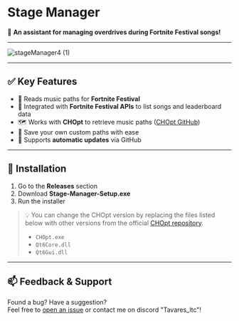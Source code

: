 # Stage Manager  
🎉 **An assistant for managing overdrives during Fortnite Festival songs!**

---

![stageManager4 (1)](https://github.com/user-attachments/assets/df46ae7a-ca70-42da-b30d-c491828ac440)

---

## ✅ Key Features

- 🎵 Reads music paths for **Fortnite Festival**
- 🎤 Integrated with **Fortnite Festival APIs** to list songs and leaderboard data  
- 🗺️ Works with **CHOpt** to retrieve music paths ([CHOpt GitHub](https://github.com/GenericMadScientist/CHOpt))
- 💾 Save your own custom paths with ease
- 🔄 Supports **automatic updates** via GitHub

---

## 📌 Installation

1. Go to the **Releases** section  
2. Download **Stage-Manager-Setup.exe**  
3. Run the installer  

> 💡 You can change the CHOpt version by replacing the files listed below with other versions from the official [CHOpt repository](https://github.com/GenericMadScientist/CHOpt).
>   - `CHOpt.exe`
>   - `Qt6Core.dll`
>   - `Qt6Gui.dll`

---

## 📫 Feedback & Support

Found a bug? Have a suggestion?  
Feel free to [open an issue](#) or contact me on discord "Tavares_ltc"!
